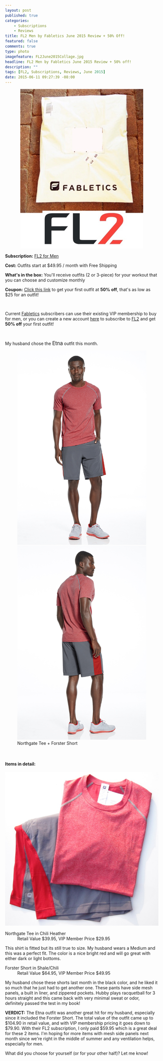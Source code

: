 ```yaml
---
layout: post
published: true
categories: 
    - Subscriptions
    - Reviews
title: FL2 Men by Fabletics June 2015 Review + 50% Off!
featured: false
comments: true
type: photo
imagefeature: FL2June2015Collage.jpg
headline: FL2 Men by Fabletics June 2015 Review + 50% off!
description: ""
tags: [FL2, Subscriptions, Reviews, June 2015]
date: 2015-06-11 09:27:39 -08:00
---
```


<center><img src='/images/FL2June2015Collage.jpg'></center>
<p><b>Subscription:</b> <a href="http://www.fabletics.com/invite/whatsupmailbox/">FL2 for Men</a></p>
<p><b>Cost:</b> Outfits start at $49.95 / month with Free Shipping</p>
<p><b>What's in the box:</b> You'll receive outfits (2 or 3-piece) for your workout that you can choose and customize monthly</p>
<p><b>Coupon:</b> <a href="http://www.fabletics.com/invite/whatsupmailbox/">Click this link</a> to get your first outfit at <b>50% off</b>, that's as low as $25 for an outfit!</p>
<br>

<p>Current <a href="http://www.fabletics.com/invite/whatsupmailbox/">Fabletics</a> subscribers can use their existing VIP membership to buy for men, or you can create a new account <a href="http://www.fabletics.com/invite/whatsupmailbox/">here</a> to subscribe to <a href="http://www.fabletics.com/invite/whatsupmailbox/">FL2</a> and get <b>50% off</b> your first outfit!</p>
<br>

<p><DT>My husband chose the <big>Etna</big> outfit this month.</DT></p>

<figure class="half">
      <img src='/images/FL2June2015Etna.jpg'>
      <img src='/images/FL2June2015Etna2.jpg'>
      <figcaption>Northgate Tee + Forster Short</figcaption>
</figure>

<br>

<H4>Items in detail:</H4>
<center><img src='/images/FL2June2015Items.jpg'></center>
<DL>
<DT>Northgate Tee in Chili Heather</DT>
<DD>Retail Value $39.95, VIP Member Price $29.95</DD>
</DL>

<p>This shirt is fitted but its still true to size. My husband wears a Medium and this was a perfect fit. The color is a nice bright red and will go great with either dark or light bottoms.</p>

<DL>
<DT>Forster Short in Shale/Chili</DT>
<DD>Retail Value $64.95, VIP Member Price $49.95</DD>
</DL>

<p>My husband chose these shorts last month in the black color, and he liked it so much that he just had to get another one. These pants have side mesh panels, a built in liner, and zippered pockets. Hubby plays racquetball for 3 hours straight and this came back with very minimal sweat or odor, definitely passed the test in my book!</p>

<p><b>VERDICT:</b> The Etna outfit was another great hit for my husband, especially since it included the Forster Short. The total value of the outfit came up to $104.90 in retail value, and with VIP membership pricing it goes down to $79.90. With their FL2 subscription, I only paid $59.95 which is a great deal for these 2 items. I'm hoping for more items with mesh side panels next month since we're right in the middle of summer and any ventilation helps, especially for men.</p>

<p>What did you choose for yourself (or for your other half)? Let me know!</p>
